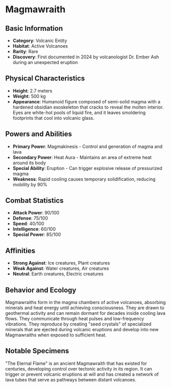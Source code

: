 # Magmawraith

## Basic Information
- **Category**: Volcanic Entity
- **Habitat**: Active Volcanoes
- **Rarity**: Rare
- **Discovery**: First documented in 2024 by volcanologist Dr. Ember Ash during an unexpected eruption

## Physical Characteristics
- **Height**: 2.7 meters
- **Weight**: 500 kg
- **Appearance**: Humanoid figure composed of semi-solid magma with a hardened obsidian exoskeleton that cracks to reveal the molten interior. Eyes are white-hot pools of liquid fire, and it leaves smoldering footprints that cool into volcanic glass.

## Powers and Abilities
- **Primary Power**: Magmakinesis - Control and generation of magma and lava
- **Secondary Power**: Heat Aura - Maintains an area of extreme heat around its body
- **Special Ability**: Eruption - Can trigger explosive release of pressurized magma
- **Weakness**: Rapid cooling causes temporary solidification, reducing mobility by 90%

## Combat Statistics
- **Attack Power**: 90/100
- **Defense**: 75/100
- **Speed**: 40/100
- **Intelligence**: 60/100
- **Special Power**: 85/100

## Affinities
- **Strong Against**: Ice creatures, Plant creatures
- **Weak Against**: Water creatures, Air creatures
- **Neutral**: Earth creatures, Electric creatures

## Behavior and Ecology
Magmawraiths form in the magma chambers of active volcanoes, absorbing minerals and heat energy until achieving consciousness. They are drawn to geothermal activity and can remain dormant for decades inside cooling lava flows. They communicate through heat pulses and low-frequency vibrations. They reproduce by creating "seed crystals" of specialized minerals that are ejected during volcanic eruptions and develop into new Magmawraiths when exposed to sufficient heat.

## Notable Specimens
"The Eternal Flame" is an ancient Magmawraith that has existed for centuries, developing control over tectonic activity in its region. It can trigger or prevent volcanic eruptions at will and has created a network of lava tubes that serve as pathways between distant volcanoes.
